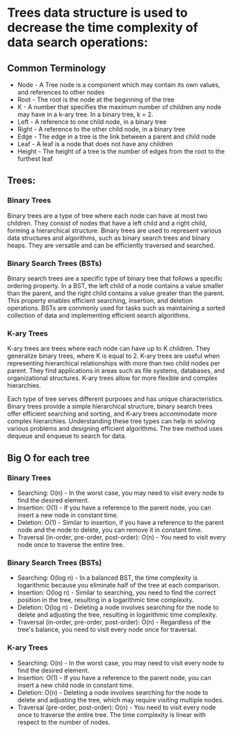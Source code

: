# Trees data structure is used to decrease the time complexity of data search operations:

## Common Terminology

- Node - A Tree node is a component which may contain its own values, and references to other nodes
- Root - The root is the node at the beginning of the tree
- K - A number that specifies the maximum number of children any node may have in a k-ary tree. In a binary tree, k = 2.
- Left - A reference to one child node, in a binary tree
- Right - A reference to the other child node, in a binary tree
- Edge - The edge in a tree is the link between a parent and child node
- Leaf - A leaf is a node that does not have any children
- Height - The height of a tree is the number of edges from the root to the furthest leaf 

## Trees:

### Binary Trees

Binary trees are a type of tree where each node can have at most two children. They consist of nodes that have a left child and a right child, forming a hierarchical structure. Binary trees are used to represent various data structures and algorithms, such as binary search trees and binary heaps. They are versatile and can be efficiently traversed and searched.

### Binary Search Trees (BSTs)

Binary search trees are a specific type of binary tree that follows a specific ordering property. In a BST, the left child of a node contains a value smaller than the parent, and the right child contains a value greater than the parent. This property enables efficient searching, insertion, and deletion operations. BSTs are commonly used for tasks such as maintaining a sorted collection of data and implementing efficient search algorithms.

### K-ary Trees

K-ary trees are trees where each node can have up to K children. They generalize binary trees, where K is equal to 2. K-ary trees are useful when representing hierarchical relationships with more than two child nodes per parent. They find applications in areas such as file systems, databases, and organizational structures. K-ary trees allow for more flexible and complex hierarchies.

Each type of tree serves different purposes and has unique characteristics. Binary trees provide a simple hierarchical structure, binary search trees offer efficient searching and sorting, and K-ary trees accommodate more complex hierarchies. Understanding these tree types can help in solving various problems and designing efficient algorithms. The tree method uses dequeue and enqueue to search for data.

## Big O for each tree

### Binary Trees

- Searching: O(n) - In the worst case, you may need to visit every node to find the desired element.
- Insertion: O(1) - If you have a reference to the parent node, you can insert a new node in constant time.
- Deletion: O(1) - Similar to insertion, if you have a reference to the parent node and the node to delete, you can remove it in constant time.
- Traversal (in-order, pre-order, post-order): O(n) - You need to visit every node once to traverse the entire tree.

### Binary Search Trees (BSTs)

- Searching: O(log n) - In a balanced BST, the time complexity is logarithmic because you eliminate half of the tree at each comparison.
- Insertion: O(log n) - Similar to searching, you need to find the correct position in the tree, resulting in a logarithmic time complexity.
- Deletion: O(log n) - Deleting a node involves searching for the node to delete and adjusting the tree, resulting in logarithmic time complexity.
- Traversal (in-order, pre-order, post-order): O(n) - Regardless of the tree's balance, you need to visit every node once for traversal.

### K-ary Trees

- Searching: O(n) - In the worst case, you may need to visit every node to find the desired element.
- Insertion: O(1) - If you have a reference to the parent node, you can insert a new child node in constant time.
- Deletion: O(n) - Deleting a node involves searching for the node to delete and adjusting the tree, which may require visiting multiple nodes.
- Traversal (pre-order, post-order): O(n) - You need to visit every node once to traverse the entire tree. The time complexity is linear with respect to the number of nodes.
